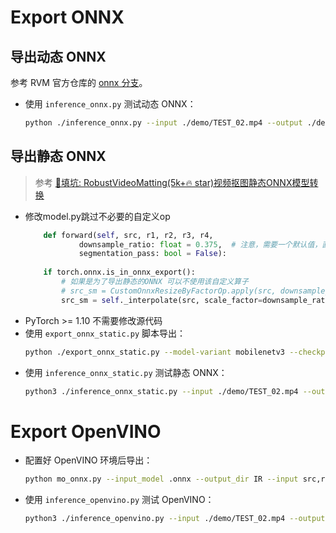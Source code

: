 # Export ONNX

## 导出动态 ONNX

参考 RVM 官方仓库的 [onnx 分支](https://github.com/PeterL1n/RobustVideoMatting/tree/onnx)。

- 使用 `inference_onnx.py` 测试动态 ONNX：
  ```bash
  python ./inference_onnx.py --input ./demo/TEST_02.mp4 --output ./demo/TEST_02_onnx.mp4

## 导出静态 ONNX

> 参考 [🔧填坑: RobustVideoMatting(5k+🔥 star)视频抠图静态ONNX模型转换](https://zhuanlan.zhihu.com/p/459088407)

- 修改model.py跳过不必要的自定义op
    ```python
        def forward(self, src, r1, r2, r3, r4,
                downsample_ratio: float = 0.375,  # 注意，需要一个默认值，直接导出成ONNX常量
                segmentation_pass: bool = False):
        
        if torch.onnx.is_in_onnx_export():
            # 如果是为了导出静态的ONNX 可以不使用该自定义算子
            # src_sm = CustomOnnxResizeByFactorOp.apply(src, downsample_ratio)
            src_sm = self._interpolate(src, scale_factor=downsample_ratio)
    ```
- PyTorch >= 1.10 不需要修改源代码
- 使用 `export_onnx_static.py` 脚本导出：
  ```bash
  python ./export_onnx_static.py --model-variant mobilenetv3 --checkpoint weight/rvm_mobilenetv3.pth --output weight/rvm_mobilenetv3_1080x1920.onnx
  ```
- 使用 `inference_onnx_static.py` 测试静态 ONNX：
  ```bash
  python3 ./inference_onnx_static.py --input ./demo/TEST_02.mp4 --output ./demo/TEST_02_0.25_onnx.mp4
  ```

# Export OpenVINO

- 配置好 OpenVINO 环境后导出：
  ```bash
  python mo_onnx.py --input_model .onnx --output_dir IR --input src,r1i,r2i,r3i,r4i --input_shape "[1,3,1080,1920],[1,16,68,120],[1,20,34,60],[1,40,17,30],[1,64,9,15]"
  ```

- 使用 `inference_openvino.py` 测试 OpenVINO：
  ```bash
  python3 ./inference_openvino.py --input ./demo/TEST_02.mp4 --output ./demo/TEST_02_0.25_ov.mp4
  ```